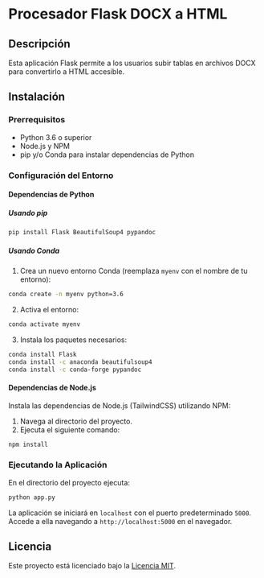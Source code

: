 # Procesador Flask DOCX a HTML

## Descripción
Esta aplicación Flask permite a los usuarios subir tablas en archivos DOCX para convertirlo a HTML accesible.

## Instalación

### Prerrequisitos
- Python 3.6 o superior
- Node.js y NPM
- pip y/o Conda para instalar dependencias de Python

### Configuración del Entorno

#### Dependencias de Python
##### Usando pip

```bash
pip install Flask BeautifulSoup4 pypandoc
```

##### Usando Conda

1. Crea un nuevo entorno Conda (reemplaza `myenv` con el nombre de tu entorno):

```bash
conda create -n myenv python=3.6
```

2. Activa el entorno:

```bash
conda activate myenv
```

3. Instala los paquetes necesarios:

```bash
conda install Flask
conda install -c anaconda beautifulsoup4
conda install -c conda-forge pypandoc
```

#### Dependencias de Node.js
Instala las dependencias de Node.js (TailwindCSS) utilizando NPM:

1. Navega al directorio del proyecto.
2. Ejecuta el siguiente comando:

```bash
npm install
```

### Ejecutando la Aplicación
En el directorio del proyecto ejecuta:

```bash
python app.py
```

La aplicación se iniciará en `localhost` con el puerto predeterminado `5000`. Accede a ella navegando a `http://localhost:5000` en el navegador.

## Licencia
Este proyecto está licenciado bajo la [Licencia MIT](https://opensource.org/licenses/MIT).